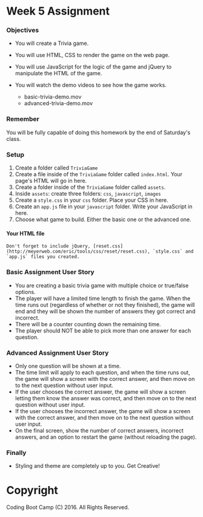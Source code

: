 # Week 5 Assignment

### Objectives
* You will create a Trivia game.

* You will use HTML, CSS to render the game on the web page.

* You will use JavaScript for the logic of the game and jQuery to manipulate the HTML of the game.

* You will watch the demo videos to see how the game works.
  * basic-trivia-demo.mov
  * advanced-trivia-demo.mov

### Remember

You will be fully capable of doing this homework by the end of Saturday's class.


### Setup
  1. Create a folder called `TriviaGame`
  2. Create a file inside of the `TriviaGame` folder called `index.html`. Your page's HTML will go in here.
  3. Create a folder inside of the `TriviaGame` folder called `assets`.
  4. Inside `assets`: create three folders: `css`, `javascript`, `images`
  5. Create a `style.css` in your `css` folder. Place your CSS in here.
  6. Create an `app.js` file in your `javascript` folder. Write your JavaScript in here.
  7. Choose what game to build. Either the basic one or the advanced one.

  #### Your HTML file
    Don't forget to include jQuery, [reset.css](http://meyerweb.com/eric/tools/css/reset/reset.css), `style.css` and `app.js` files you created.


### Basic Assignment User Story
* You are creating a basic trivia game with multiple choice or true/false options.
* The player will have a limited time length to finish the game. When the time runs out (regardless of whether or not they finished), the game will end and they will be shown the number of answers they got correct and incorrect.
* There will be a counter counting down the remaining time.
* The player should NOT be able to pick more than one answer for each question.

### Advanced Assignment User Story
* Only one question will be shown at a time.
* The time limit will apply to each question, and when the time runs out, the game will show a screen with the correct answer, and then move on to the next question without user input.
* If the user chooses the correct answer, the game will show a screen letting them know the answer was correct, and then move on to the next question without user input.
* If the user chooses the incorrect answer, the game will show a screen with the correct answer, and then move on to the next question without user input.
* On the final screen, show the number of correct answers, incorrect answers, and an option to restart the game (without reloading the page).

### Finally
* Styling and theme are completely up to you. Get Creative!

# Copyright
Coding Boot Camp (C) 2016. All Rights Reserved.